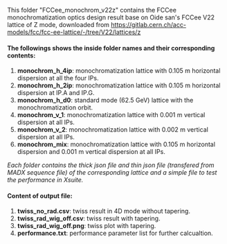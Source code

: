 This folder "FCCee_monochrom_v22z" contains the FCCee monochromatization optics design result base on Oide san's FCCee V22 lattice of Z mode, downloaded from https://gitlab.cern.ch/acc-models/fcc/fcc-ee-lattice/-/tree/V22/lattices/z


#### The followings shows the inside folder names and their corresponding contents:

1. **monochrom_h_4ip**: monochromatization lattice with 0.105 m horizontal dispersion at all the four IPs.
2. **monochrom_h_2ip**: monochromatization lattice with 0.105 m horizontal dispersion at IP.A and IP.G.
3. **monochrom_h_d0**: standard mode (62.5 GeV) lattice with the monochromatization orbit.
4. **monochrom_v_1**: monochromatization lattice with 0.001 m vertical dispersion at all IPs.
5. **monochrom_v_2**: monochromatization lattice with 0.002 m vertical dispersion at all IPs.
6. **monochrom_mix**: monochromatization lattice with 0.105 m horizontal dispersion and 0.001 m vertical dispersion at all IPs.

*Each folder contains the thick json file and thin json file (transfered from MADX sequence file) of the corresponding lattice and a simple file to test the performance in Xsuite.*

#### Content of output file:

1. **twiss_no_rad.csv**: twiss result in 4D mode without tapering.
2. **twiss_rad_wig_off.csv**: twiss result with tapering.
3. **twiss_rad_wig_off.png**: twiss plot with tapering.
4. **performance.txt**: performance parameter list for further calcualtion.